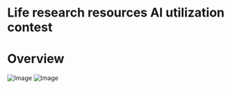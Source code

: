 # Life research resources AI utilization contest

# Overview
![Image](https://github.com/user-attachments/assets/31e7d7fb-f2b7-4c91-bfa7-f0e11d9eb1f8)
![Image](https://github.com/user-attachments/assets/e7c239bd-110d-4357-a435-59bb507b3fc3)
